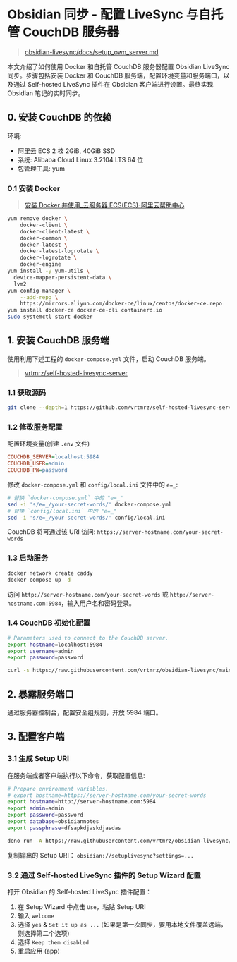 # Obsidian 同步 - 配置 LiveSync 与自托管 CouchDB 服务器

> [obsidian-livesync/docs/setup_own_server.md](https://github.com/vrtmrz/obsidian-livesync/blob/main/docs/setup_own_server.md#2-run-couchdb-initsh-for-initialise)

本文介绍了如何使用 Docker 和自托管 CouchDB 服务器配置 Obsidian LiveSync 同步。步骤包括安装 Docker 和 CouchDB 服务端，配置环境变量和服务端口，以及通过 Self-hosted LiveSync 插件在 Obsidian 客户端进行设置。最终实现 Obsidian 笔记的实时同步。

## 0. 安装 CouchDB 的依赖

环境:

* 阿里云 ECS 2 核 2GiB, 40GiB SSD
* 系统: Alibaba Cloud Linux 3.2104 LTS 64 位
* 包管理工具: yum

### 0.1 安装 Docker

> [安装 Docker 并使用_云服务器 ECS(ECS)-阿里云帮助中心](https://help.aliyun.com/zh/ecs/use-cases/deploy-and-use-docker-on-alibaba-cloud-linux-2-instances?spm=5176.22414175.sslink.1.775b33actyjx4g)

```bash
yum remove docker \
    docker-client \
    docker-client-latest \
    docker-common \
    docker-latest \
    docker-latest-logrotate \
    docker-logrotate \
    docker-engine
yum install -y yum-utils \
  device-mapper-persistent-data \
  lvm2
yum-config-manager \
    --add-repo \
    https://mirrors.aliyun.com/docker-ce/linux/centos/docker-ce.repo
yum install docker-ce docker-ce-cli containerd.io
sudo systemctl start docker
```

## 1. 安装 CouchDB 服务端

使用利用下述工程的 `docker-compose.yml` 文件，启动 CouchDB 服务端。

> [vrtmrz/self-hosted-livesync-server](https://github.com/vrtmrz/self-hosted-livesync-server/tree/main)

### 1.1 获取源码

```bash
git clone --depth=1 https://github.com/vrtmrz/self-hosted-livesync-server.git
```

### 1.2 修改服务配置

配置环境变量(创建 `.env` 文件)

```ini
COUCHDB_SERVER=localhost:5984
COUCHDB_USER=admin
COUCHDB_PW=password
```

修改 `docker-compose.yml` 和 `config/local.ini` 文件中的 `e=_`:

```bash
# 替换 `docker-compose.yml` 中的 "e=_"
sed -i 's/e=_/your-secret-words/' docker-compose.yml
# 替换 `config/local.ini` 中的 "e=_"
sed -i 's/e=_/your-secret-words/' config/local.ini
```

CouchDB 将可通过该 URI 访问: `https://server-hostname.com/your-secret-words`

### 1.3 启动服务

```bash
docker network create caddy
docker compose up -d
```

访问 `http://server-hostname.com/your-secret-words` 或 `http://server-hostname.com:5984`，输入用户名和密码登录。

### 1.4 CouchDB 初始化配置

```bash
# Parameters used to connect to the CouchDB server.
export hostname=localhost:5984
export username=admin
export password=password

curl -s https://raw.githubusercontent.com/vrtmrz/obsidian-livesync/main/utils/couchdb/couchdb-init.sh | bash
```

## 2. 暴露服务端口

通过服务器控制台，配置安全组规则，开放 5984 端口。

## 3. 配置客户端

### 3.1 生成 Setup URI

在服务端或者客户端执行以下命令，获取配置信息:

```bash
# Prepare environment variables.
# export hostname=https://server-hostname.com/your-secret-words
export hostname=http://server-hostname.com:5984
export admin=admin
export password=password
export database=obsidiannotes
export passphrase=dfsapkdjaskdjasdas

deno run -A https://raw.githubusercontent.com/vrtmrz/obsidian-livesync/main/utils/flyio/generate_setupuri.ts
```

复制输出的 Setup URI： `obsidian://setuplivesync?settings=...`

### 3.2 通过 Self-hosted LiveSync 插件的 Setup Wizard 配置

打开 Obsidian 的 Self-hosted LiveSync 插件配置：

1. 在 Setup Wizard 中点击 `Use`，粘贴 Setup URI
2. 输入 `welcome`
3. 选择 `yes` & `Set it up as ...` (如果是第一次同步，要用本地文件覆盖远端，则选择第二个选项)
4. 选择 `Keep them disabled`
5. 重启应用 (app)
